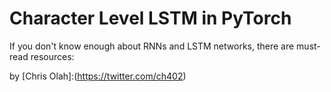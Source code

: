 # Character Level LSTM in PyTorch

If you don't know enough about RNNs and LSTM networks, there are must-read resources:

[Understanding LSTM Networks]:(http://colah.github.io/posts/2015-08-Understanding-LSTMs/) 
by [Chris Olah]:(https://twitter.com/ch402)

